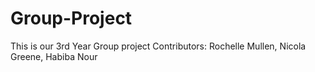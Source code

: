 # Group-Project
This is our 3rd Year Group project
Contributors: Rochelle Mullen, Nicola Greene, Habiba Nour

